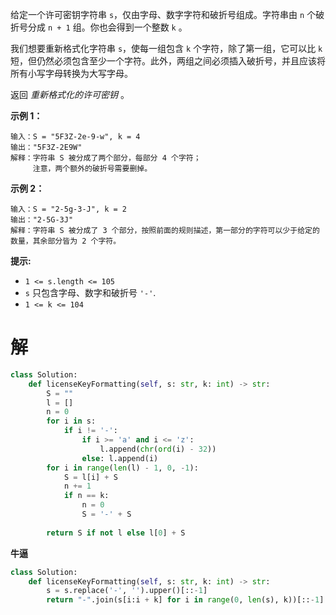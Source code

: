 给定一个许可密钥字符串 `s`，仅由字母、数字字符和破折号组成。字符串由 `n` 个破折号分成 `n + 1` 组。你也会得到一个整数 `k` 。

我们想要重新格式化字符串 `s`，使每一组包含 `k` 个字符，除了第一组，它可以比 `k` 短，但仍然必须包含至少一个字符。此外，两组之间必须插入破折号，并且应该将所有小写字母转换为大写字母。

返回 *重新格式化的许可密钥* 。

 

**示例 1：**

```
输入：S = "5F3Z-2e-9-w", k = 4
输出："5F3Z-2E9W"
解释：字符串 S 被分成了两个部分，每部分 4 个字符；
     注意，两个额外的破折号需要删掉。
```

**示例 2：**

```
输入：S = "2-5g-3-J", k = 2
输出："2-5G-3J"
解释：字符串 S 被分成了 3 个部分，按照前面的规则描述，第一部分的字符可以少于给定的数量，其余部分皆为 2 个字符。
```

 

**提示:**

- `1 <= s.length <= 105`
- `s` 只包含字母、数字和破折号 `'-'`.
- `1 <= k <= 104`

# 解

```python
class Solution:
    def licenseKeyFormatting(self, s: str, k: int) -> str:
        S = ""
        l = []
        n = 0
        for i in s:
            if i != '-': 
                if i >= 'a' and i <= 'z':
                    l.append(chr(ord(i) - 32))
                else: l.append(i)
        for i in range(len(l) - 1, 0, -1):
            S = l[i] + S
            n += 1
            if n == k:
                n = 0
                S = '-' + S
        
        return S if not l else l[0] + S
```

**牛逼**

```python
class Solution:
    def licenseKeyFormatting(self, s: str, k: int) -> str:
        s = s.replace('-', '').upper()[::-1]
        return "-".join(s[i:i + k] for i in range(0, len(s), k))[::-1]
```

